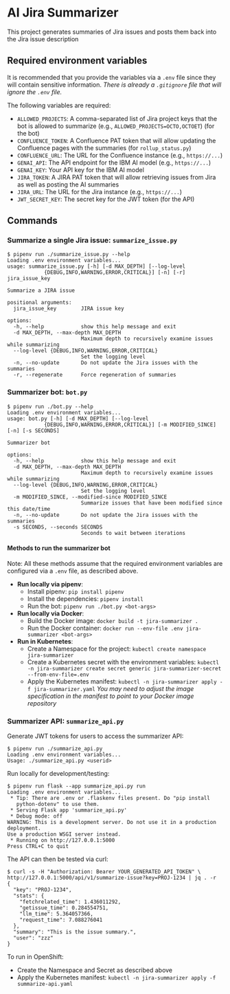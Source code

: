 # AI Jira Summarizer

This project generates summaries of Jira issues and posts them back into the
Jira issue description

## Required environment variables

It is recommended that you provide the variables via a `.env` file since they
will contain sensitive information. *There is already a `.gitignore` file that
will ignore the `.env` file.*

The following variables are required:

- `ALLOWED_PROJECTS`: A comma-separated list of Jira project keys that the bot
  is allowed to summarize (e.g., `ALLOWED_PROJECTS=OCTO,OCTOET`) (for the bot)
- `CONFLUENCE_TOKEN`: A Confluence PAT token that will allow updating the
  Confluence pages with the summaries (for `rollup_status.py`)
- `CONFLUENCE_URL`: The URL for the Confluence instance (e.g., `https://...`)
- `GENAI_API`: The API endpoint for the IBM AI model (e.g., `https://...`)
- `GENAI_KEY`: Your API key for the IBM AI model
- `JIRA_TOKEN`: A JIRA PAT token that will allow retrieving issues from Jira as
  well as posting the AI summaries
- `JIRA_URL`: The URL for the Jira instance (e.g., `https://...`)
- `JWT_SECRET_KEY`: The secret key for the JWT token (for the API)

## Commands

### Summarize a single Jira issue: `summarize_issue.py`

```console
$ pipenv run ./summarize_issue.py --help
Loading .env environment variables...
usage: summarize_issue.py [-h] [-d MAX_DEPTH] [--log-level
            {DEBUG,INFO,WARNING,ERROR,CRITICAL}] [-n] [-r] jira_issue_key

Summarize a JIRA issue

positional arguments:
  jira_issue_key        JIRA issue key

options:
  -h, --help            show this help message and exit
  -d MAX_DEPTH, --max-depth MAX_DEPTH
                        Maximum depth to recursively examine issues while summarizing
  --log-level {DEBUG,INFO,WARNING,ERROR,CRITICAL}
                        Set the logging level
  -n, --no-update       Do not update the Jira issues with the summaries
  -r, --regenerate      Force regeneration of summaries
```

### Summarizer bot: `bot.py`

```console
$ pipenv run ./bot.py --help
Loading .env environment variables...
usage: bot.py [-h] [-d MAX_DEPTH] [--log-level
            {DEBUG,INFO,WARNING,ERROR,CRITICAL}] [-m MODIFIED_SINCE] [-n] [-s SECONDS]

Summarizer bot

options:
  -h, --help            show this help message and exit
  -d MAX_DEPTH, --max-depth MAX_DEPTH
                        Maximum depth to recursively examine issues while summarizing
  --log-level {DEBUG,INFO,WARNING,ERROR,CRITICAL}
                        Set the logging level
  -m MODIFIED_SINCE, --modified-since MODIFIED_SINCE
                        Summarize issues that have been modified since this date/time
  -n, --no-update       Do not update the Jira issues with the summaries
  -s SECONDS, --seconds SECONDS
                        Seconds to wait between iterations
```

#### Methods to run the summarizer bot

Note: All these methods assume that the required environment variables are
configured via a `.env` file, as described above.

- **Run locally via pipenv**:
  - Install pipenv: `pip install pipenv`
  - Install the dependencies: `pipenv install`
  - Run the bot: `pipenv run ./bot.py <bot-args>`
- **Run locally via Docker**:
  - Build the Docker image: `docker build -t jira-summarizer .`
  - Run the Docker container: `docker run --env-file .env jira-summarizer
    <bot-args>`
- **Run in Kubernetes**:
  - Create a Namespace for the project: `kubectl create namespace
    jira-summarizer`
  - Create a Kubernetes secret with the environment variables: `kubectl -n
    jira-summarizer create secret generic jira-summarizer-secret
    --from-env-file=.env`
  - Apply the Kubernetes manifest: `kubectl -n jira-summarizer apply -f
    jira-summarizer.yaml`
  *You may need to adjust the image specification in the manifest to point to
  your Docker image repository*

### Summarizer API: `summarize_api.py`

Generate JWT tokens for users to access the summarizer API:

```console
$ pipenv run ./summarize_api.py
Loading .env environment variables...
Usage: ./summarize_api.py <userid>
```

Run locally for development/testing:

```console
$ pipenv run flask --app summarize_api.py run
Loading .env environment variables...
 * Tip: There are .env or .flaskenv files present. Do "pip install
   python-dotenv" to use them.
 * Serving Flask app 'summarize_api.py'
 * Debug mode: off
WARNING: This is a development server. Do not use it in a production deployment.
Use a production WSGI server instead.
 * Running on http://127.0.0.1:5000
Press CTRL+C to quit
```

The API can then be tested via curl:

```console
$ curl -s -H "Authorization: Bearer YOUR_GENERATED_API_TOKEN" \
http://127.0.0.1:5000/api/v1/summarize-issue?key=PROJ-1234 | jq . -r
{
  "key": "PROJ-1234",
  "stats": {
    "fetchrelated_time": 1.436011292,
    "getissue_time": 0.284554751,
    "llm_time": 5.364057366,
    "request_time": 7.088276041
  },
  "summary": "This is the issue summary.",
  "user": "zzz"
}
```

To run in OpenShift:

- Create the Namespace and Secret as described above
- Apply the Kubernetes manifest: `kubectl -n jira-summarizer apply -f summarize-api.yaml`

